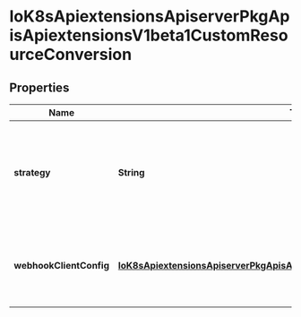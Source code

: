 
# IoK8sApiextensionsApiserverPkgApisApiextensionsV1beta1CustomResourceConversion

## Properties
Name | Type | Description | Notes
------------ | ------------- | ------------- | -------------
**strategy** | **String** | &#x60;strategy&#x60; specifies the conversion strategy. Allowed values are: - &#x60;None&#x60;: The converter only change the apiVersion and would not touch any other field in the CR. - &#x60;Webhook&#x60;: API Server will call to an external webhook to do the conversion. Additional information is needed for this option. | 
**webhookClientConfig** | [**IoK8sApiextensionsApiserverPkgApisApiextensionsV1beta1WebhookClientConfig**](IoK8sApiextensionsApiserverPkgApisApiextensionsV1beta1WebhookClientConfig.md) | &#x60;webhookClientConfig&#x60; is the instructions for how to call the webhook if strategy is &#x60;Webhook&#x60;. This field is alpha-level and is only honored by servers that enable the CustomResourceWebhookConversion feature. |  [optional]



